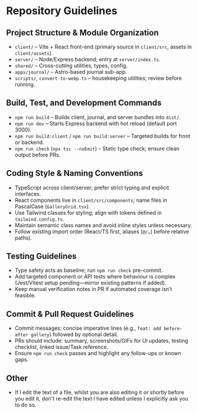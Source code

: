 # Repository Guidelines

## Project Structure & Module Organization
- `client/` – Vite + React front-end (primary source in `client/src`, assets in `client/assets`).
- `server/` – Node/Express backend; entry at `server/index.ts`.
- `shared/` – Cross-cutting utilities, types, config.
- `apps/journal/` – Astro-based journal sub-app.
- `scripts/`, `convert-to-webp.ts` – housekeeping utilities; review before running.

## Build, Test, and Development Commands
- `npm run build` – Builds client, journal, and server bundles into `dist/`.
- `npm run dev` – Starts Express backend with hot reload (default port 3000).
- `npm run build:client` / `npm run build:server` – Targeted builds for front or backend.
- `npm run check` (`npx tsc --noEmit`) – Static type check; ensure clean output before PRs.

## Coding Style & Naming Conventions
- TypeScript across client/server; prefer strict typing and explicit interfaces.
- React components live in `client/src/components`; name files in PascalCase (`GalleryGrid.tsx`).
- Use Tailwind classes for styling; align with tokens defined in `tailwind.config.ts`.
- Maintain semantic class names and avoid inline styles unless necessary.
- Follow existing import order (React/TS first, aliases (`@/…`) before relative paths).

## Testing Guidelines
- Type safety acts as baseline; run `npm run check` pre-commit.
- Add targeted component or API tests where behaviour is complex (Jest/Vitest setup pending—mirror existing patterns if added).
- Keep manual verification notes in PR if automated coverage isn’t feasible.

## Commit & Pull Request Guidelines
- Commit messages: concise imperative lines (e.g., `feat: add before-after gallery`) followed by optional detail.
- PRs should include: summary, screenshots/GIFs for UI updates, testing checklist, linked issue/Task reference.
- Ensure `npm run check` passes and highlight any follow-ups or known gaps.

## Other
- If I edit the text of a file, whilst you are also editing it or shortly before you edit it, don't re-edit the text I have edited unless I explicitly ask you to do so.